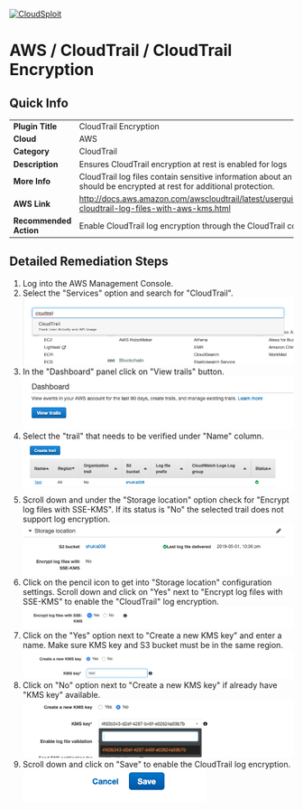 [![CloudSploit](https://cloudsploit.com/img/logo-new-big-text-100.png "CloudSploit")](https://cloudsploit.com)

# AWS / CloudTrail / CloudTrail Encryption

## Quick Info

| | |
|-|-|
| **Plugin Title** | CloudTrail Encryption |
| **Cloud** | AWS |
| **Category** | CloudTrail |
| **Description** | Ensures CloudTrail encryption at rest is enabled for logs |
| **More Info** | CloudTrail log files contain sensitive information about an account and should be encrypted at rest for additional protection. |
| **AWS Link** | http://docs.aws.amazon.com/awscloudtrail/latest/userguide/encrypting-cloudtrail-log-files-with-aws-kms.html |
| **Recommended Action** | Enable CloudTrail log encryption through the CloudTrail console or API |

## Detailed Remediation Steps
1. Log into the AWS Management Console.
2. Select the "Services" option and search for "CloudTrail".</br>![Step 2](/resources/aws/cloudtrail/cloudtrail-encryption/step2.png "Step 2 - Services")
3. In the "Dashboard" panel click on "View trails" button.</br> ![Step 3](/resources/aws/cloudtrail/cloudtrail-encryption/step3.png "Step 3 - Trails")
4. Select the "trail" that needs to be verified under "Name" column.</br>![Step 4](/resources/aws/cloudtrail/cloudtrail-encryption/step4.png "Step 4 - Name")
5. Scroll down and under the "Storage location" option check for "Encrypt log files with SSE-KMS". If its status is "No" the selected trail does not support log encryption.</br>![Step 5](/resources/aws/cloudtrail/cloudtrail-encryption/step5.png "Step 5 - SSE-KMS")
6. Click on the pencil icon to get into "Storage location" configuration settings. Scroll down and click on "Yes" next to "Encrypt log files with SSE-KMS" to enable the "CloudTrail" log encryption. </br> ![Step 6](/resources/aws/cloudtrail/cloudtrail-encryption/step6.png "Step 6 - Yes")
7. Click on the "Yes" option next to "Create a new KMS key" and enter a name. Make sure KMS key and S3 bucket must be in the same region.</br>![Step 7](/resources/aws/cloudtrail/cloudtrail-encryption/step7.png "Step 7 - Name")
8. Click on "No" option next to "Create a new KMS key" if already have "KMS key" available.</br>![Step 8](/resources/aws/cloudtrail/cloudtrail-encryption/step8.png "Step 7 - No")
9. Scroll down and click on "Save" to enable the CloudTrail log encryption.</br>![Step 9](/resources/aws/cloudtrail/cloudtrail-encryption/step9.png "Step 9 - Save")


